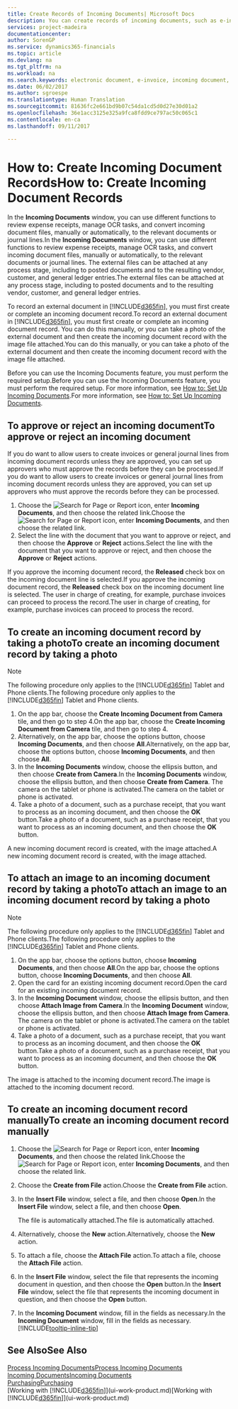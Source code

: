 ```yaml
---
title: Create Records of Incoming Documents| Microsoft Docs
description: You can create records of incoming documents, such as e-invoices, and manage OCR tasks, eCommerce, and document exchange.
services: project-madeira
documentationcenter: 
author: SorenGP
ms.service: dynamics365-financials
ms.topic: article
ms.devlang: na
ms.tgt_pltfrm: na
ms.workload: na
ms.search.keywords: electronic document, e-invoice, incoming document, OCR, ecommerce, document exchange, import invoice
ms.date: 06/02/2017
ms.author: sgroespe
ms.translationtype: Human Translation
ms.sourcegitcommit: 81636fc2e661bd9b07c54da1cd5d0d27e30d01a2
ms.openlocfilehash: 36e1acc3125e325a9fca8fdd9ce797ac50c065c1
ms.contentlocale: en-ca
ms.lasthandoff: 09/11/2017

---
```

# <a name="how-to-create-incoming-document-records"></a><span data-ttu-id="265f5-103">How to: Create Incoming Document Records</span><span class="sxs-lookup"><span data-stu-id="265f5-103">How to: Create Incoming Document Records</span></span>
<span data-ttu-id="265f5-104">In the **Incoming Documents** window, you can use different functions to review expense receipts, manage OCR tasks, and convert incoming document files, manually or automatically, to the relevant documents or journal lines.</span><span class="sxs-lookup"><span data-stu-id="265f5-104">In the **Incoming Documents** window, you can use different functions to review expense receipts, manage OCR tasks, and convert incoming document files, manually or automatically, to the relevant documents or journal lines.</span></span> <span data-ttu-id="265f5-105">The external files can be attached at any process stage, including to posted documents and to the resulting vendor, customer, and general ledger entries.</span><span class="sxs-lookup"><span data-stu-id="265f5-105">The external files can be attached at any process stage, including to posted documents and to the resulting vendor, customer, and general ledger entries.</span></span>

<span data-ttu-id="265f5-106">To record an external document in [!INCLUDE[d365fin](includes/d365fin_md.md)], you must first create or complete an incoming document record.</span><span class="sxs-lookup"><span data-stu-id="265f5-106">To record an external document in [!INCLUDE[d365fin](includes/d365fin_md.md)], you must first create or complete an incoming document record.</span></span> <span data-ttu-id="265f5-107">You can do this manually, or you can take a photo of the external document and then create the incoming document record with the image file attached.</span><span class="sxs-lookup"><span data-stu-id="265f5-107">You can do this manually, or you can take a photo of the external document and then create the incoming document record with the image file attached.</span></span>

<span data-ttu-id="265f5-108">Before you can use the Incoming Documents feature, you must perform the required setup.</span><span class="sxs-lookup"><span data-stu-id="265f5-108">Before you can use the Incoming Documents feature, you must perform the required setup.</span></span> <span data-ttu-id="265f5-109">For more information, see [How to: Set Up Incoming Documents](across-how-setup-income-documents.md).</span><span class="sxs-lookup"><span data-stu-id="265f5-109">For more information, see [How to: Set Up Incoming Documents](across-how-setup-income-documents.md).</span></span>

## <a name="to-approve-or-reject-an-incoming-document"></a><span data-ttu-id="265f5-110">To approve or reject an incoming document</span><span class="sxs-lookup"><span data-stu-id="265f5-110">To approve or reject an incoming document</span></span>
<span data-ttu-id="265f5-111">If you do want to allow users to create invoices or general journal lines from incoming document records unless they are approved, you can set up approvers who must approve the records before they can be processed.</span><span class="sxs-lookup"><span data-stu-id="265f5-111">If you do want to allow users to create invoices or general journal lines from incoming document records unless they are approved, you can set up approvers who must approve the records before they can be processed.</span></span>

1. <span data-ttu-id="265f5-112">Choose the ![Search for Page or Report](media/ui-search/search_small.png "Search for Page or Report icon") icon, enter **Incoming Documents**, and then choose the related link.</span><span class="sxs-lookup"><span data-stu-id="265f5-112">Choose the ![Search for Page or Report](media/ui-search/search_small.png "Search for Page or Report icon") icon, enter **Incoming Documents**, and then choose the related link.</span></span>
2. <span data-ttu-id="265f5-113">Select the line with the document that you want to approve or reject, and then choose the **Approve** or **Reject** actions.</span><span class="sxs-lookup"><span data-stu-id="265f5-113">Select the line with the document that you want to approve or reject, and then choose the **Approve** or **Reject** actions.</span></span>

<span data-ttu-id="265f5-114">If you approve the incoming document record, the **Released** check box on the incoming document line is selected.</span><span class="sxs-lookup"><span data-stu-id="265f5-114">If you approve the incoming document record, the **Released** check box on the incoming document line is selected.</span></span> <span data-ttu-id="265f5-115">The user in charge of creating, for example, purchase invoices can proceed to process the record.</span><span class="sxs-lookup"><span data-stu-id="265f5-115">The user in charge of creating, for example, purchase invoices can proceed to process the record.</span></span>

## <a name="to-create-an-incoming-document-record-by-taking-a-photo"></a><span data-ttu-id="265f5-116">To create an incoming document record by taking a photo</span><span class="sxs-lookup"><span data-stu-id="265f5-116">To create an incoming document record by taking a photo</span></span>
> [!NOTE]  
>   <span data-ttu-id="265f5-117">The following procedure only applies to the [!INCLUDE[d365fin](includes/d365fin_md.md)] Tablet and Phone clients.</span><span class="sxs-lookup"><span data-stu-id="265f5-117">The following procedure only applies to the [!INCLUDE[d365fin](includes/d365fin_md.md)] Tablet and Phone clients.</span></span>

1. <span data-ttu-id="265f5-118">On the app bar, choose the **Create Incoming Document from Camera** tile, and then go to step 4.</span><span class="sxs-lookup"><span data-stu-id="265f5-118">On the app bar, choose the **Create Incoming Document from Camera** tile, and then go to step 4.</span></span>
2. <span data-ttu-id="265f5-119">Alternatively, on the app bar, choose the options button, choose **Incoming Documents**, and then choose **All**.</span><span class="sxs-lookup"><span data-stu-id="265f5-119">Alternatively, on the app bar, choose the options button, choose **Incoming Documents**, and then choose **All**.</span></span>
3. <span data-ttu-id="265f5-120">In the **Incoming Documents** window, choose the ellipsis button, and then choose **Create from Camera**.</span><span class="sxs-lookup"><span data-stu-id="265f5-120">In the **Incoming Documents** window, choose the ellipsis button, and then choose **Create from Camera**.</span></span> <span data-ttu-id="265f5-121">The camera on the tablet or phone is activated.</span><span class="sxs-lookup"><span data-stu-id="265f5-121">The camera on the tablet or phone is activated.</span></span>
4. <span data-ttu-id="265f5-122">Take a photo of a document, such as a purchase receipt, that you want to process as an incoming document, and then choose the **OK** button.</span><span class="sxs-lookup"><span data-stu-id="265f5-122">Take a photo of a document, such as a purchase receipt, that you want to process as an incoming document, and then choose the **OK** button.</span></span>

<span data-ttu-id="265f5-123">A new incoming document record is created, with the image attached.</span><span class="sxs-lookup"><span data-stu-id="265f5-123">A new incoming document record is created, with the image attached.</span></span>

## <a name="to-attach-an-image-to-an-incoming-document-record-by-taking-a-photo"></a><span data-ttu-id="265f5-124">To attach an image to an incoming document record by taking a photo</span><span class="sxs-lookup"><span data-stu-id="265f5-124">To attach an image to an incoming document record by taking a photo</span></span>
> [!NOTE]  
>   <span data-ttu-id="265f5-125">The following procedure only applies to the [!INCLUDE[d365fin](includes/d365fin_md.md)] Tablet and Phone clients.</span><span class="sxs-lookup"><span data-stu-id="265f5-125">The following procedure only applies to the [!INCLUDE[d365fin](includes/d365fin_md.md)] Tablet and Phone clients.</span></span>

1. <span data-ttu-id="265f5-126">On the app bar, choose the options button, choose **Incoming Documents**, and then choose **All**.</span><span class="sxs-lookup"><span data-stu-id="265f5-126">On the app bar, choose the options button, choose **Incoming Documents**, and then choose **All**.</span></span>
2. <span data-ttu-id="265f5-127">Open the card for an existing incoming document record.</span><span class="sxs-lookup"><span data-stu-id="265f5-127">Open the card for an existing incoming document record.</span></span>
3. <span data-ttu-id="265f5-128">In the **Incoming Document** window, choose the ellipsis button, and then choose **Attach Image from Camera**.</span><span class="sxs-lookup"><span data-stu-id="265f5-128">In the **Incoming Document** window, choose the ellipsis button, and then choose **Attach Image from Camera**.</span></span> <span data-ttu-id="265f5-129">The camera on the tablet or phone is activated.</span><span class="sxs-lookup"><span data-stu-id="265f5-129">The camera on the tablet or phone is activated.</span></span>
4. <span data-ttu-id="265f5-130">Take a photo of a document, such as a purchase receipt, that you want to process as an incoming document, and then choose the **OK** button.</span><span class="sxs-lookup"><span data-stu-id="265f5-130">Take a photo of a document, such as a purchase receipt, that you want to process as an incoming document, and then choose the **OK** button.</span></span>

<span data-ttu-id="265f5-131">The image is attached to the incoming document record.</span><span class="sxs-lookup"><span data-stu-id="265f5-131">The image is attached to the incoming document record.</span></span>

## <a name="to-create-an-incoming-document-record-manually"></a><span data-ttu-id="265f5-132">To create an incoming document record manually</span><span class="sxs-lookup"><span data-stu-id="265f5-132">To create an incoming document record manually</span></span>
1. <span data-ttu-id="265f5-133">Choose the ![Search for Page or Report](media/ui-search/search_small.png "Search for Page or Report icon") icon, enter **Incoming Documents**, and then choose the related link.</span><span class="sxs-lookup"><span data-stu-id="265f5-133">Choose the ![Search for Page or Report](media/ui-search/search_small.png "Search for Page or Report icon") icon, enter **Incoming Documents**, and then choose the related link.</span></span>
2. <span data-ttu-id="265f5-134">Choose the **Create from File** action.</span><span class="sxs-lookup"><span data-stu-id="265f5-134">Choose the **Create from File** action.</span></span>  
3. <span data-ttu-id="265f5-135">In the **Insert File** window, select a file, and then choose **Open**.</span><span class="sxs-lookup"><span data-stu-id="265f5-135">In the **Insert File** window, select a file, and then choose **Open**.</span></span>

    <span data-ttu-id="265f5-136">The file is automatically attached.</span><span class="sxs-lookup"><span data-stu-id="265f5-136">The file is automatically attached.</span></span>
4. <span data-ttu-id="265f5-137">Alternatively, choose the **New** action.</span><span class="sxs-lookup"><span data-stu-id="265f5-137">Alternatively, choose the **New** action.</span></span>
5. <span data-ttu-id="265f5-138">To attach a file, choose the **Attach File** action.</span><span class="sxs-lookup"><span data-stu-id="265f5-138">To attach a file, choose the **Attach File** action.</span></span>
6. <span data-ttu-id="265f5-139">In the **Insert File** window, select the file that represents the incoming document in question, and then choose the **Open** button.</span><span class="sxs-lookup"><span data-stu-id="265f5-139">In the **Insert File** window, select the file that represents the incoming document in question, and then choose the **Open** button.</span></span>
7. <span data-ttu-id="265f5-140">In the **Incoming Document** window, fill in the fields as necessary.</span><span class="sxs-lookup"><span data-stu-id="265f5-140">In the **Incoming Document** window, fill in the fields as necessary.</span></span> [!INCLUDE[tooltip-inline-tip](includes/tooltip-inline-tip_md.md)]

## <a name="see-also"></a><span data-ttu-id="265f5-141">See Also</span><span class="sxs-lookup"><span data-stu-id="265f5-141">See Also</span></span>
[<span data-ttu-id="265f5-142">Process Incoming Documents</span><span class="sxs-lookup"><span data-stu-id="265f5-142">Process Incoming Documents</span></span>](across-process-income-documents.md)  
[<span data-ttu-id="265f5-143">Incoming Documents</span><span class="sxs-lookup"><span data-stu-id="265f5-143">Incoming Documents</span></span>](across-income-documents.md)  
[<span data-ttu-id="265f5-144">Purchasing</span><span class="sxs-lookup"><span data-stu-id="265f5-144">Purchasing</span></span>](purchasing-manage-purchasing.md)  
<span data-ttu-id="265f5-145">[Working with [!INCLUDE[d365fin](includes/d365fin_md.md)]](ui-work-product.md)</span><span class="sxs-lookup"><span data-stu-id="265f5-145">[Working with [!INCLUDE[d365fin](includes/d365fin_md.md)]](ui-work-product.md)</span></span>

